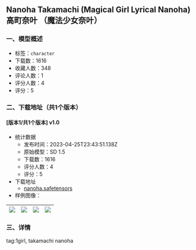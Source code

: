 ## Nanoha Takamachi (Magical Girl Lyrical Nanoha)  高町奈叶 （魔法少女奈叶）
### 一、模型概述

- 标签：`character`
- 下载数：1616
- 收藏人数：348
- 评论人数：1
- 评分人数：4
- 评分：5

### 二、下载地址（共1个版本）

#### [版本1/共1个版本] v1.0

- 统计数据
  - 发布时间：2023-04-25T23:43:51.138Z
  - 原始模型：SD 1.5
  - 下载数：1616
  - 评分人数：4
  - 评分：5
- 下载地址
  - [nanoha.safetensors](https://civitai.com/api/download/models/55457)
- 样例图像：

| <img src="https://image.civitai.com/xG1nkqKTMzGDvpLrqFT7WA/9000d0d4-5d43-4079-6521-6ac73e43ff00/width=450/600742.jpeg" /> | <img src="https://image.civitai.com/xG1nkqKTMzGDvpLrqFT7WA/92eae9c7-577a-4de5-6013-ee8c2dab3b00/width=450/600745.jpeg" /> | <img src="https://image.civitai.com/xG1nkqKTMzGDvpLrqFT7WA/0e299498-5351-4cb3-542a-16b228bbb100/width=450/600744.jpeg" /> | <img src="https://image.civitai.com/xG1nkqKTMzGDvpLrqFT7WA/be55f939-1d9b-4c17-68ab-6f2ba9d05e00/width=450/600743.jpeg" /> |
| ---- | ---- | ---- | ---- |


### 三、详情
<p>tag:1girl, takamachi nanoha</p>